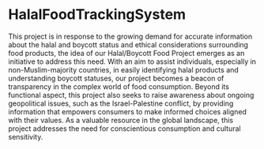 # HalalFoodTrackingSystem
This project is in response to the growing demand for accurate information about the halal and boycott status and ethical considerations surrounding food products, the idea of our Halal/Boycott Food Project emerges as an initiative to address this need. With an aim to assist individuals, especially in non-Muslim-majority countries, in easily identifying halal products and understanding boycott statuses, our project becomes a beacon of transparency in the complex world of food consumption. Beyond its functional aspect, this project also seeks to raise awareness about ongoing geopolitical issues, such as the Israel-Palestine conflict, by providing information that empowers consumers to make informed choices aligned with their values. As a valuable resource in the global landscape, this project addresses the need for conscientious consumption and cultural sensitivity. 
